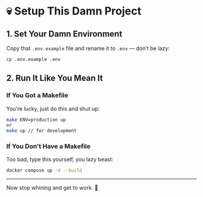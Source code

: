# 💀 Setup This Damn Project

## 1. Set Your Damn Environment
Copy that `.env.example` file and rename it to `.env` — don’t be lazy:

```bash
cp .env.example .env
````

## 2. Run It Like You Mean It

### If You Got a Makefile

You're lucky, just do this and shut up:

```bash
make ENV=production up
or
make up // for development
```

### If You Don’t Have a Makefile

Too bad, type this yourself, you lazy beast:

```bash
docker compose up -d --build
```

---

Now stop whining and get to work. 🖕